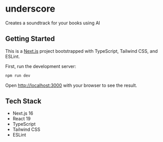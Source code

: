 # underscore
Creates a soundtrack for your books using AI

## Getting Started

This is a [Next.js](https://nextjs.org) project bootstrapped with TypeScript, Tailwind CSS, and ESLint.

First, run the development server:

```bash
npm run dev
```

Open [http://localhost:3000](http://localhost:3000) with your browser to see the result.

## Tech Stack

- Next.js 16
- React 19
- TypeScript
- Tailwind CSS
- ESLint

